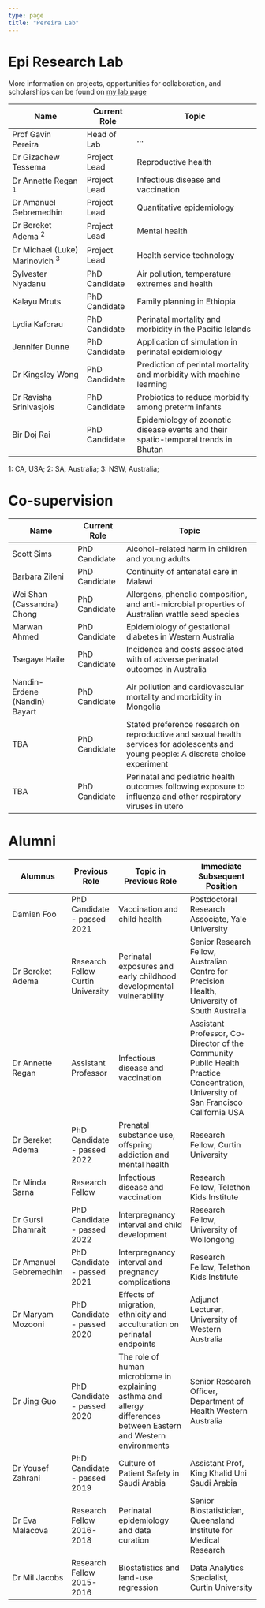 ```yaml
---
type: page
title: "Pereira Lab"
---
```


# Epi Research Lab

More information on projects, opportunities for collaboration, and scholarships can be found on [my lab page](https://pereiralab.github.io/)

| Name | Current Role | Topic |
| --------------- | --------------- | --------------- |
| Prof Gavin Pereira | Head of Lab | ... |
| Dr Gizachew Tessema | Project Lead | Reproductive health|
| Dr Annette Regan <sup>1</sup> | Project Lead  | Infectious disease and vaccination|
| Dr Amanuel Gebremedhin | Project Lead | Quantitative epidemiology |
| Dr Bereket Adema <sup>2</sup> | Project Lead | Mental health |
| Dr Michael (Luke) Marinovich <sup>3</sup> | Project Lead  | Health service technology |
| Sylvester Nyadanu | PhD Candidate  | Air pollution, temperature extremes and health |
| Kalayu Mruts | PhD Candidate  | Family planning in Ethiopia |
| Lydia Kaforau | PhD Candidate  | Perinatal mortality and morbidity in the Pacific Islands |
| Jennifer Dunne | PhD Candidate  | Application of simulation in perinatal epidemiology |
| Dr Kingsley Wong | PhD Candidate  | Prediction of perintal mortality and morbidity with machine learning |
| Dr Ravisha Srinivasjois | PhD Candidate | Probiotics to reduce morbidity among preterm infants |
| Bir Doj Rai | PhD Candidate | Epidemiology of zoonotic disease events and their spatio-temporal trends in Bhutan |

1: CA, USA; 2: SA, Australia; 3: NSW, Australia; 

# Co-supervision

| Name | Current Role | Topic |
| --------------- | --------------- | --------------- |
| Scott Sims| PhD Candidate  | Alcohol-related harm in children and young adults |
| Barbara Zileni | PhD Candidate | Continuity of antenatal care in Malawi |
| Wei Shan (Cassandra) Chong | PhD Candidate | Allergens, phenolic composition, and anti-microbial properties of Australian wattle seed species |
| Marwan Ahmed | PhD Candidate | Epidemiology of gestational diabetes in Western Australia |
| Tsegaye Haile | PhD Candidate  | Incidence and costs associated with of adverse perinatal outcomes in Australia |
| Nandin-Erdene (Nandin) Bayart | PhD Candidate  | Air pollution and cardiovascular mortality and morbidity in Mongolia |
| TBA | PhD Candidate  | Stated preference research on reproductive and sexual health services for adolescents and young people: A discrete choice experiment |
| TBA | PhD Candidate  | Perinatal and pediatric health outcomes following exposure to influenza and other respiratory viruses in utero |

# Alumni

| Alumnus | Previous Role| Topic in Previous Role | Immediate Subsequent Position |
| --------------- | --------------- | --------------- | --------------- |
| Damien Foo | PhD Candidate - passed 2021  | Vaccination and child health | Postdoctoral Research Associate, Yale University |
| Dr Bereket Adema | Research Fellow Curtin University | Perinatal exposures and early childhood developmental vulnerability | Senior Research Fellow, Australian Centre for Precision Health, University of South Australia|
| Dr Annette Regan | Assistant Professor  | Infectious disease and vaccination| Assistant Professor, Co-Director of the Community Public Health Practice Concentration, University of San Francisco California USA |
| Dr Bereket Adema | PhD Candidate - passed 2022 | Prenatal substance use, offspring addiction and mental health | Research Fellow, Curtin University|
| Dr Minda Sarna| Research Fellow  | Infectious disease and vaccination |Research Fellow, Telethon Kids Institute|
| Dr Gursi Dhamrait | PhD Candidate - passed 2022 | Interpregnancy interval and child development | Research Fellow, University of Wollongong |
| Dr Amanuel Gebremedhin | PhD Candidate - passed 2021 | Interpregnancy interval and pregnancy complications| Research Fellow, Telethon Kids Institute|
| Dr Maryam Mozooni | PhD Candidate - passed 2020 | Effects of migration, ethnicity and acculturation on perinatal endpoints | Adjunct Lecturer, University of Western Australia |
| Dr Jing Guo | PhD Candidate - passed 2020 | The role of human microbiome in explaining asthma and allergy differences between Eastern and Western environments | Senior Research Officer, Department of Health Western Australia |
| Dr Yousef Zahrani	| PhD Candidate - passed 2019 | Culture of Patient Safety in Saudi Arabia | Assistant Prof, King Khalid Uni Saudi Arabia |
| Dr Eva Malacova | Research Fellow 2016-2018 | Perinatal epidemiology and data curation | Senior Biostatistician, Queensland Institute for Medical Research |
| Dr Mil Jacobs | Research Fellow 2015-2016 | Biostatistics and land-use regression | Data Analytics Specialist, Curtin University |
